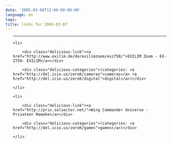 ```yaml
---
date: '2005-03-08T12:00:00-00:00'
language: en
tags:
title: links for 2005-03-07
---
```



<ul class="delicious">

-------------------------------

	<li>

		<div class="delicious-link"><a href="http://www.exilim.de/de/exilimzoom/exz750/">EXILIM Zoom - EX-Z750- EXILIM</a></div>

		<div class="delicious-categories">(categories: <a href="http://del.icio.us/zeroK/cameras">cameras</a> <a href="http://del.icio.us/zeroK/digital">digital</a>)</div>

	</li>

	<li>

		<div class="delicious-link"><a href="http://priv.solsector.net/">Wing Commander Universe - Privateer Remake</a></div>

		<div class="delicious-categories">(categories: <a href="http://del.icio.us/zeroK/games">games</a>)</div>

	</li>

</ul>